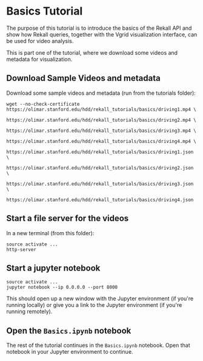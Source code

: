 # Basics Tutorial
The purpose of this tutorial is to introduce the basics of the Rekall API and
show how Rekall queries, together with the Vgrid visualization interface, can
be used for video analysis.

This is part one of the tutorial, where we download some videos and metadata
for visualization.

## Download Sample Videos and metadata
Download some sample videos and metadata (run from the tutorials folder):
```
wget --no-check-certificate  https://olimar.stanford.edu/hdd/rekall_tutorials/basics/driving1.mp4 \
    https://olimar.stanford.edu/hdd/rekall_tutorials/basics/driving2.mp4 \
    https://olimar.stanford.edu/hdd/rekall_tutorials/basics/driving3.mp4 \
    https://olimar.stanford.edu/hdd/rekall_tutorials/basics/driving4.mp4 \
    https://olimar.stanford.edu/hdd/rekall_tutorials/basics/driving1.json \
    https://olimar.stanford.edu/hdd/rekall_tutorials/basics/driving2.json \
    https://olimar.stanford.edu/hdd/rekall_tutorials/basics/driving3.json \
    https://olimar.stanford.edu/hdd/rekall_tutorials/basics/driving4.json
```

## Start a file server for the videos
In a new terminal (from this folder):
```
source activate ...
http-server
```

## Start a jupyter notebook
```
source activate ...
jupyter notebook --ip 0.0.0.0 --port 8000
```
This should open up a new window with the Jupyter environment (if you're
running locally) or give you a link to the Jupyter environment (if you're
running remotely).

## Open the `Basics.ipynb` notebook
The rest of the tutorial continues in the `Basics.ipynb` notebook. Open that
notebook in your Jupyter environment to continue.
